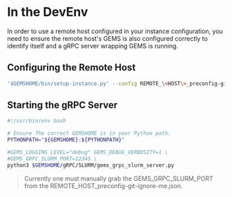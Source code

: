 
# In the DevEnv

In order to use a remote host configured in your instance configuration, you need to ensure the remote host's GEMS is also configured correctly to identify itself and a gRPC server wrapping GEMS is running. 

## Configuring the Remote Host

```bash
'$GEMSHOME/bin/setup-instance.py' --config REMOTE_\<HOST\>_preconfig-git-ignore-me.json
```

## Starting the gRPC Server

```bash
#!/usr/bin/env bash

# Ensure The correct GEMSHOME is in your Python path.
PYTHONPATH="${GEMSHOME}:${PYTHONPATH}"

#GEMS_LOGGING_LEVEL="debug" GEMS_DEBUG_VERBOSITY=1 \
#GEMS_GRPC_SLURM_PORT=12345 \
python3 $GEMSHOME/gRPC/SLURM/gems_grpc_slurm_server.py
```

> Currently one must manually grab the GEMS_GRPC_SLURM_PORT from the REMOTE_HOST_preconfig-git-ignore-me.json.



